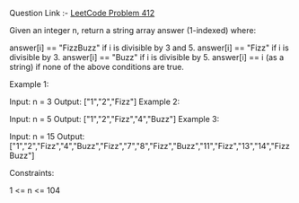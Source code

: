 Question Link :- [LeetCode Problem 412](https://leetcode.com/problems/fizz-buzz/)



Given an integer n, return a string array answer (1-indexed) where:

answer[i] == "FizzBuzz" if i is divisible by 3 and 5.
answer[i] == "Fizz" if i is divisible by 3.
answer[i] == "Buzz" if i is divisible by 5.
answer[i] == i (as a string) if none of the above conditions are true.
 

Example 1:

Input: n = 3
Output: ["1","2","Fizz"]
Example 2:

Input: n = 5
Output: ["1","2","Fizz","4","Buzz"]
Example 3:

Input: n = 15
Output: ["1","2","Fizz","4","Buzz","Fizz","7","8","Fizz","Buzz","11","Fizz","13","14","FizzBuzz"]
 

Constraints:

1 <= n <= 104
